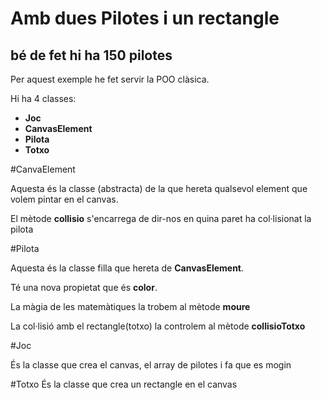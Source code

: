 # Amb dues Pilotes i un rectangle
## bé de fet hi ha 150 pilotes

Per aquest exemple he fet servir la POO clàsica.

Hi ha 4 classes:
* **Joc**
* **CanvasElement**
* **Pilota**
* **Totxo**

#CanvaElement
   
   Aquesta és la classe (abstracta) de la que hereta qualsevol element que volem pintar en el canvas.
   
   El mètode **collisio** s'encarrega de dir-nos en quina paret ha col·lisionat la pilota
   
#Pilota

   Aquesta és la classe filla que hereta de **CanvasElement**.
   
   Té una nova propietat que és **color**.
   
   La màgia de les matemàtiques la trobem al mètode **moure**
   
   La col·lisió amb el rectangle(totxo) la controlem al mètode **collisioTotxo**
   
#Joc

   És la classe que crea el canvas, el array de pilotes i fa que es mogin

#Totxo
   És la classe que crea un rectangle en el canvas
